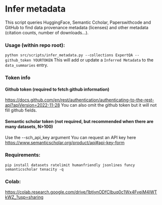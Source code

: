 # Infer metadata
This script queries HuggingFace, Semantic Ccholar, Paperswithcode and GitHub to find data provenance metadata (licenses) and other metadata (citation counts, number of downloads...).
### Usage (within repo root):
`python src/scripts/infer_metadata.py --collections ExpertQA --github_token YOURTOKEN`
This will add or update a `Inferred Metadata` to the `data_summaries` entry.
### Token info
#### Github token (required to fetch github information)
https://docs.github.com/en/rest/authentication/authenticating-to-the-rest-api?apiVersion=2022-11-28
You can also omit the github token but it will not fill github fields.
#### Semantic scholar token (not required, but recommended when there are many datasets, N>100)
Use the --sch_api_key argument
You can request an API key here https://www.semanticscholar.org/product/api#api-key-form
### Requirements:
`pip install datasets ratelimit humanfriendly jsonlines funcy semanticscholar tenacity -q`
### Colab:
https://colab.research.google.com/drive/1btjynODfCIbuq0c1Wx4FveiM4lWTkWZ_?usp=sharing
